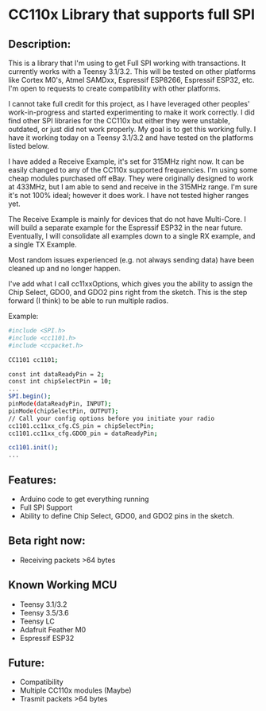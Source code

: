 # CC110x Library that supports full SPI

## Description:
This is a library that I'm using to get Full SPI working with transactions. It currently works with a Teensy 3.1/3.2. This will be tested on other platforms like Cortex M0's, Atmel SAMDxx, Espressif ESP8266, Espressif ESP32, etc. I'm open to requests to create compatibility with other platforms. 

I cannot take full credit for this project, as I have leveraged other peoples' work-in-progress and started experimenting to make it work correctly. I did find other SPI libraries for the CC110x but either they were unstable, outdated, or just did not work properly. My goal is to get this working fully. I have it working today on a Teensy 3.1/3.2 and have tested on the platforms listed below. 

I have added a Receive Example, it's set for 315MHz right now. It can be easily changed to any of the CC110x supported frequencies. I'm using some cheap modules purchased off eBay. They were originally designed to work at 433MHz, but I am able to send and receive in the 315MHz range. I'm sure it's not 100% ideal; however it does work. I have not tested higher ranges yet.

The Receive Example is mainly for devices that do not have Multi-Core. I will build a separate example for the Espressif ESP32 in the near future. Eventually, I will consolidate all examples down to a single RX example, and a single TX Example.

Most random issues experienced (e.g. not always sending data) have been cleaned up and no longer happen.

I've add what I call cc11xxOptions, which gives you the ability to assign the Chip Select, GDO0, and GDO2 pins right from the sketch. This is the step forward (I think) to be able to run multiple radios. 

Example:
  ```bash
  #include <SPI.h>
  #include <cc1101.h>
  #include <ccpacket.h>

  CC1101 cc1101;
  
  const int dataReadyPin = 2;
  const int chipSelectPin = 10;
  ...
  SPI.begin();
  pinMode(dataReadyPin, INPUT);
  pinMode(chipSelectPin, OUTPUT);
  // Call your config options before you initiate your radio
  cc1101.cc11xx_cfg.CS_pin = chipSelectPin;
  cc1101.cc11xx_cfg.GDO0_pin = dataReadyPin;
  
  cc1101.init();
  ...
  ```


## Features:
- Arduino code to get everything running
- Full SPI Support
- Ability to define Chip Select, GDO0, and GDO2 pins in the sketch.

## Beta right now:
- Receiving packets >64 bytes

## Known Working MCU
- Teensy 3.1/3.2
- Teensy 3.5/3.6
- Teensy LC
- Adafruit Feather M0
- Espressif ESP32


## Future:
- Compatibility
- Multiple CC110x modules (Maybe)
- Trasmit packets >64 bytes

  